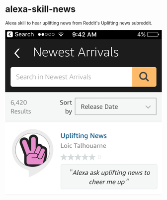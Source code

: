 # alexa-skill-news

Alexa skill to hear uplifting news from Reddit's Uplifting news subreddit.

![alt text](https://github.com/ltalhouarne/alexa-skill-news/blob/master/img/IMG_0293.PNG)
